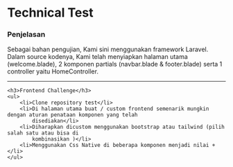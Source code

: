 <h1>Technical Test</h1>
<h3>Penjelasan</h3>
    <p>Sebagai bahan pengujian, Kami sini menggunakan framework Laravel. Dalam source kodenya, Kami telah menyiapkan
        halaman utama (welcome.blade), 2 komponen partials (navbar.blade &amp; footer.blade) serta 1 controller
        yaitu HomeController.</p>
    <hr>

    <h3>Frontend Challenge</h3>
    <ul>
        <li>Clone repository test</li>
        <li>Di halaman utama buat / custom frontend semenarik mungkin dengan aturan penataan komponen yang telah
            disediakan</li>
        <li>Diharapkan dicustom menggunakan bootstrap atau tailwind (pilih salah satu atau bisa di
            kombinasikan )</li>
        <li>Menggunakan Css Native di beberapa komponen menjadi nilai +</li>
    </ul>
